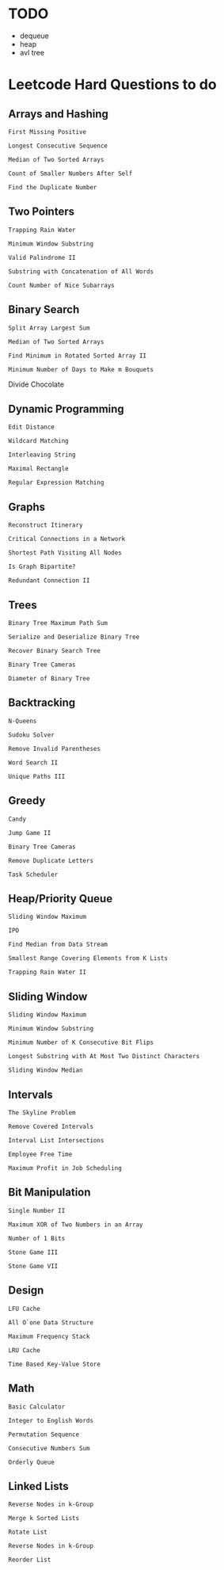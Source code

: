 # TODO

* dequeue
* heap
* avl tree




# Leetcode Hard Questions to do
## Arrays and Hashing

    First Missing Positive

    Longest Consecutive Sequence

    Median of Two Sorted Arrays

    Count of Smaller Numbers After Self

    Find the Duplicate Number

## Two Pointers

    Trapping Rain Water

    Minimum Window Substring

    Valid Palindrome II

    Substring with Concatenation of All Words

    Count Number of Nice Subarrays

## Binary Search

    Split Array Largest Sum

    Median of Two Sorted Arrays

    Find Minimum in Rotated Sorted Array II

    Minimum Number of Days to Make m Bouquets

  Divide Chocolate

## Dynamic Programming

    Edit Distance

    Wildcard Matching

    Interleaving String

    Maximal Rectangle

    Regular Expression Matching

## Graphs

    Reconstruct Itinerary

    Critical Connections in a Network

    Shortest Path Visiting All Nodes

    Is Graph Bipartite?

    Redundant Connection II

## Trees

    Binary Tree Maximum Path Sum

    Serialize and Deserialize Binary Tree

    Recover Binary Search Tree

    Binary Tree Cameras

    Diameter of Binary Tree

## Backtracking

    N-Queens

    Sudoku Solver

    Remove Invalid Parentheses

    Word Search II

    Unique Paths III

## Greedy

    Candy

    Jump Game II

    Binary Tree Cameras

    Remove Duplicate Letters

    Task Scheduler

## Heap/Priority Queue

    Sliding Window Maximum

    IPO

    Find Median from Data Stream

    Smallest Range Covering Elements from K Lists

    Trapping Rain Water II

## Sliding Window

    Sliding Window Maximum

    Minimum Window Substring

    Minimum Number of K Consecutive Bit Flips

    Longest Substring with At Most Two Distinct Characters

    Sliding Window Median

## Intervals

    The Skyline Problem

    Remove Covered Intervals

    Interval List Intersections

    Employee Free Time

    Maximum Profit in Job Scheduling

## Bit Manipulation

    Single Number II

    Maximum XOR of Two Numbers in an Array

    Number of 1 Bits

    Stone Game III

    Stone Game VII

## Design

    LFU Cache

    All O`one Data Structure

    Maximum Frequency Stack

    LRU Cache

    Time Based Key-Value Store

## Math

    Basic Calculator

    Integer to English Words

    Permutation Sequence

    Consecutive Numbers Sum

    Orderly Queue

## Linked Lists

    Reverse Nodes in k-Group

    Merge k Sorted Lists

    Rotate List

    Reverse Nodes in k-Group

    Reorder List
